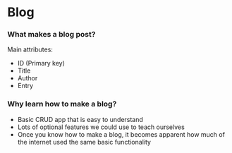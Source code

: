 # Blog

### What makes a blog post?
Main attributes:
* ID (Primary key)
* Title
* Author
* Entry

### Why learn how to make a blog?
* Basic CRUD app that is easy to understand
* Lots of optional features we could use to teach ourselves
* Once you know how to make a blog, it becomes apparent how much of the internet used the same basic functionality